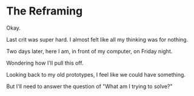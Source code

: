 # The Reframing

Okay.

Last crit was super hard. I almost felt like all my thinking was for nothing.

Two days later, here I am, in front of my computer, on Friday night.

Wondering how I'll pull this off.

Looking back to my old prototypes, I feel like we could have something.

But I'll need to answer the question of "What am I trying to solve?"